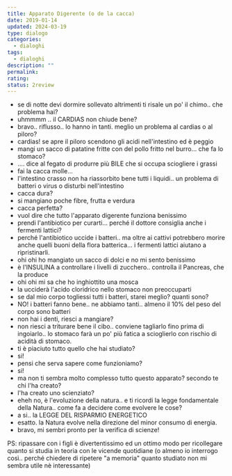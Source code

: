 ```yaml
---
title: Apparato Digerente (o de la cacca)
date: 2019-01-14
updated: 2024-03-19
type: dialogo
categories:
  - dialoghi
tags:
  - dialoghi
description: ""
permalink: 
rating: 
status: 2review
---
```


- se di notte devi dormire sollevato altrimenti ti risale un po' il chimo.. che problema hai?
- uhmmmm .. il CARDIAS non chiude bene?
- bravo.. riflusso.. lo hanno in tanti. meglio un problema al cardias o al piloro?
- cardias! se apre il piloro scendono gli acidi nell'intestino ed è peggio
- mangi un sacco di patatine fritte con del pollo fritto nel burro... che fa lo stomaco?
- .... dice al fegato di produrre più BILE che si occupa sciogliere i grassi
- fai la cacca molle...
- l'intestino crasso non ha riassorbito bene tutti i liquidi.. un problema di batteri o virus o disturbi nell'intestino
- cacca dura?
- si mangiano poche fibre, frutta e verdura
- cacca perfetta?
- vuol dire che tutto l'apparato digerente funziona benissimo
- prendi l'antibiotico per curarti... perché il dottore consiglia anche i fermenti lattici?
- perché l'antibiotico uccide i batteri.. ma oltre ai cattivi potrebbero morire anche quelli buoni della flora batterica... i fermenti lattici aiutano a ripristinarli.
- ohi ohi ho mangiato un sacco di dolci e no mi sento benissimo
- è l'INSULINA a controllare i livelli di zucchero.. controlla il Pancreas, che la produce
- ohi ohi mi sa che ho inghiottito una mosca
- la ucciderà l'acido cloridrico nello stomaco non preoccuparti
- se dal mio corpo togliessi tutti i batteri, starei meglio? quanti sono?
- NO! i batteri fanno bene.. ne abbiamo tanti.. almeno il 10% del peso del corpo sono batteri
- non hai i denti, riesci a mangiare?
- non riesci a triturare bene il cibo.. conviene tagliarlo fino prima di ingoiarlo.. lo stomaco farà un po' più fatica a scioglierlo con rischio di acidità di stomaco.
- ti è piaciuto tutto quello che hai studiato?
- si!
- pensi che serva sapere come funzioniamo?
- si!
- ma non ti sembra molto complesso tutto questo apparato? secondo te chi l'ha creato?
- l'ha creato uno scienziato?
- eheh no, è l'evoluzione della natura.. e ti ricordi la legge fondamentale della Natura.. come fa a decidere come evolvere le cose?
- a si.. la LEGGE DEL RISPARMIO ENERGETICO
- esatto. la Natura evolve nella direzione del minor consumo di energia.
- bravo, mi sembri pronto per la verifica di scienze!

PS: ripassare con i figli è divertentissimo ed un ottimo modo per ricollegare quanto si studia in teoria con le vicende quotidiane (o almeno io interrogo così.. perché chiedere di ripetere "a memoria" quanto studiato non mi sembra utile nè interessante)
